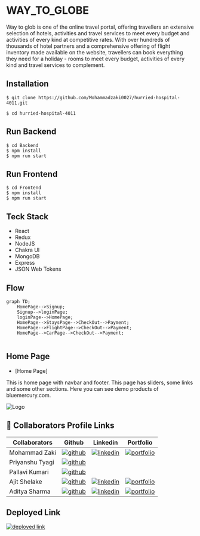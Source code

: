 # WAY_TO_GLOBE

Way to glob is one of the online travel portal, offering travellers an extensive selection of hotels, activities and travel services to meet every budget and activities of every kind at competitive rates. 
With over hundreds of thousands of hotel partners and a comprehensive offering of flight inventory made available on the website, travellers can book everything they need for a holiday - rooms to meet every budget, activities of every kind and travel services to complement.  

## Installation

```
$ git clone https://github.com/Mohammadzaki0027/hurried-hospital-4011.git
```
```
$ cd hurried-hospital-4011
```


## Run Backend
```
$ cd Backend
$ npm install
$ npm run start
```

## Run Frontend
```
$ cd Frontend
$ npm install
$ npm run start
```

## Teck Stack

- React
- Redux
- NodeJS
- Chakra UI
- MongoDB
- Express
- JSON Web Tokens


## Flow

```mermaid
graph TD;
    HomePage-->Signup;
    Signup-->loginPage;
    loginPage-->HomePage;
    HomePage-->StaysPage-->CheckOut-->Payment;
    HomePage-->FlightPage-->CheckOut-->Payment;
    HomePage-->CarPage-->CheckOut-->Payment;
     
```

## Home Page

-  [Home Page]

This is home page with navbar and footer. This page has sliders, some links and some other 
sections. Here you can see demo products of bluemercury.com.

![Logo](#)



## 🔗 Collaborators Profile Links
| Collaborators  | Github  |  Linkedin   | Portfolio   |
| ---------- | -----------|------------|---------- |
| Mohammad  Zaki | [![github](https://img.shields.io/badge/github-1DA1F2?style=for-the-badge&logo=github&logoColor=white)](https://github.com/Mohammadzaki0027)| [![linkedin](https://img.shields.io/badge/linkedin-0A66C2?style=for-the-badge&logo=linkedin&logoColor=white)](https://www.linkedin.com/in/mohammad-zaki-b48821158/) | [![portfolio](https://img.shields.io/badge/my_portfolio-000?style=for-the-badge&logo=ko-fi&logoColor=white)](https://mohammadzaki0027.github.io/) |
| Priyanshu Tyagi | [![github](https://img.shields.io/badge/github-1DA1F2?style=for-the-badge&logo=github&logoColor=white)](#)   
| Pallavi Kumari | [![github](https://img.shields.io/badge/github-1DA1F2?style=for-the-badge&logo=github&logoColor=white)](#) | 
| Ajit Shelake | [![github](https://img.shields.io/badge/github-1DA1F2?style=for-the-badge&logo=github&logoColor=white)](https://github.com/ashelake)| [![linkedin](https://img.shields.io/badge/linkedin-0A66C2?style=for-the-badge&logo=linkedin&logoColor=white)](https://www.linkedin.com/in/ashelake/) | [![portfolio](https://img.shields.io/badge/my_portfolio-000?style=for-the-badge&logo=ko-fi&logoColor=white)](https://ashelake.github.io/) 
| Aditya Sharma | [![github](https://img.shields.io/badge/github-1DA1F2?style=for-the-badge&logo=github&logoColor=white)](https://github.com/AdityaKothari1)| [![linkedin](https://img.shields.io/badge/linkedin-0A66C2?style=for-the-badge&logo=linkedin&logoColor=white)](https://www.linkedin.com/in/aditya-sharma-078731186/) | [![portfolio](https://img.shields.io/badge/my_portfolio-000?style=for-the-badge&logo=ko-fi&logoColor=white)](https://adityakothari1.github.io/) 



## Deployed Link
 [![deployed link](https://img.shields.io/badge/Deployed_Link-000?style=for-the-badge&logo=ko-fi&logoColor=white)](https://waytoglobe.vercel.app/)

